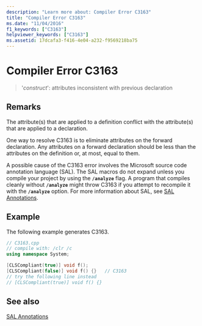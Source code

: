 ```yaml
---
description: "Learn more about: Compiler Error C3163"
title: "Compiler Error C3163"
ms.date: "11/04/2016"
f1_keywords: ["C3163"]
helpviewer_keywords: ["C3163"]
ms.assetid: 17dcafa3-f416-4e04-a232-f9569218ba75
---
```

# Compiler Error C3163

> '*construct*': attributes inconsistent with previous declaration

## Remarks

The attribute(s) that are applied to a definition conflict with the attribute(s) that are applied to a declaration.

One way to resolve C3163 is to eliminate attributes on the forward declaration. Any attributes on a forward declaration should be less than the attributes on the definition or, at most, equal to them.

A possible cause of the C3163 error involves the Microsoft source code annotation language (SAL). The SAL macros do not expand unless you compile your project by using the **`/analyze`** flag. A program that compiles cleanly without **`/analyze`** might throw C3163 if you attempt to recompile it with the **`/analyze`** option. For more information about SAL, see [SAL Annotations](../../c-runtime-library/sal-annotations.md).

## Example

The following example generates C3163.

```cpp
// C3163.cpp
// compile with: /clr /c
using namespace System;

[CLSCompliant(true)] void f();
[CLSCompliant(false)] void f() {}   // C3163
// try the following line instead
// [CLSCompliant(true)] void f() {}
```

## See also

[SAL Annotations](../../c-runtime-library/sal-annotations.md)
